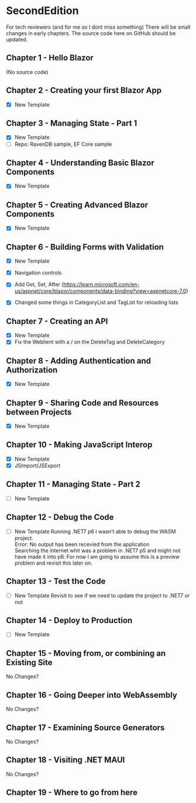 # SecondEdition

For tech reviewers (and for me so I dont miss something)
There will be small changes in early chapters.
The source code here on GitHub should be updated.

## Chapter 1 - Hello Blazor
(No source code)

## Chapter 2 - Creating your first Blazor App 
- [x] New Template

## Chapter 3 - Managing State - Part 1 
- [x] New Template
- [ ] Repo: RavenDB sample, EF Core sample

## Chapter 4 - Understanding Basic Blazor Components 
- [x] New Template

## Chapter 5 - Creating Advanced Blazor Components 
- [x] New Template

## Chapter 6 - Building Forms with Validation
- [x] New Template
- [x] Navigation controls
- [x] Add Get, Set, After (https://learn.microsoft.com/en-us/aspnet/core/blazor/components/data-binding?view=aspnetcore-7.0)
- [x] Changed some things in CategoryList and TagList for reloading lists


## Chapter 7 - Creating an API
- [x] New Template
- [x] Fix the Weblient with a / on the DeleteTag and DeleteCategory

## Chapter 8 - Adding Authentication and Authorization
- [x] New Template

## Chapter 9 - Sharing Code and Resources between Projects
- [x] New Template

## Chapter 10 - Making JavaScript Interop
- [x] New Template
- [x] JSImport/JSExport

## Chapter 11 - Managing State - Part 2
- [ ] New Template

## Chapter 12 - Debug the Code
- [ ] New Template
Running .NET7 p6 I wasn't able to debug the WASM project.  
Error: No output has been recevied from the application  
Searching the internet whit was a problem in .NET7 p5 and might not have made it into p6.
For now I am going to assume this is a preview problem and revisit this later on.

## Chapter 13 - Test the Code
- [ ] New Template
Revisit to see if we need to update the project to .NET7 or not

## Chapter 14 - Deploy to Production
- [ ] New Template

## Chapter 15 - Moving from, or combining an Existing Site 
No Changes?

## Chapter 16 - Going Deeper into WebAssembly
No Changes?

## Chapter 17 - Examining Source Generators
No Changes?

## Chapter 18 - Visiting .NET MAUI
No Changes?

## Chapter 19 - Where to go from here

